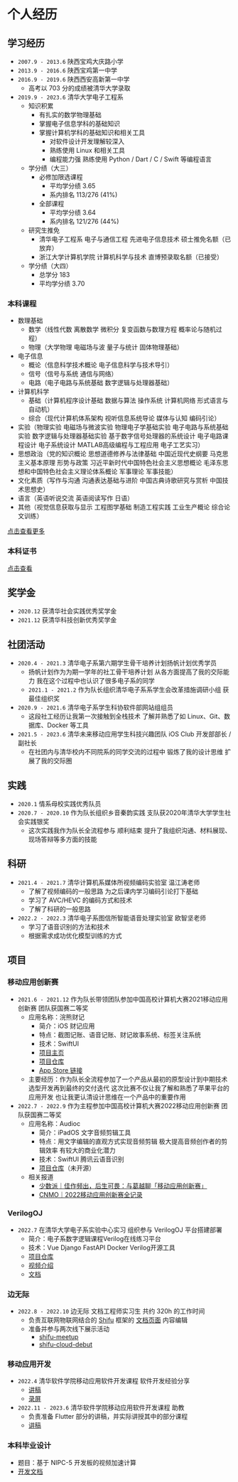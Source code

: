 # 个人经历

 ## 学习经历

- `2007.9 - 2013.6` 陕西宝鸡大庆路小学
- `2013.9 - 2016.6` 陕西宝鸡第一中学
- `2016.9 - 2019.6` 陕西西安高新第一中学
    - 高考以 703 分的成绩被清华大学录取
- `2019.9 - 2023.6` 清华大学电子工程系
    - 知识积累
        - 有扎实的数学物理基础
        - 掌握电子信息学科的基础知识
        - 掌握计算机学科的基础知识和相关工具
            - 对软件设计开发理解较深入
            - 熟练使用 Linux 和相关工具
            - 编程能力强  熟练使用 Python / Dart / C / Swift 等编程语言
    - 学分绩（大三）
        - 必修加限选课程
            - 平均学分绩 3.65
            - 系内排名 113/276 (41%)
        - 全部课程
            - 平均学分绩 3.64
            - 系内排名 121/276 (44%)
    - 研究生推免
        - 清华电子工程系 电子与通信工程 先进电子信息技术 硕士推免名额（已放弃）
        - 浙江大学计算机学院 计算机科学与技术 直博预录取名额（已接受）
    - 学分绩（大四）
        - 总学分 183
        - 平均学分绩 3.70

### 本科课程

- 数理基础
    - 数学（线性代数 离散数学 微积分 复变函数与数理方程 概率论与随机过程）
    - 物理（大学物理 电磁场与波 量子与统计 固体物理基础）
- 电子信息
    - 概论（信息科学技术概论 电子信息科学与技术导引）
    - 信号（信号与系统 通信与网络）
    - 电路（电子电路与系统基础 数字逻辑与处理器基础）
- 计算机科学
    - 基础（计算机程序设计基础 数据与算法 操作系统 计算机网络 形式语言与自动机）
    - 综合（现代计算机体系架构 视听信息系统导论 媒体与认知 编码引论）
- 实验（物理实验 电磁场与微波实验 物理电子学基础实验 电子电路与系统基础实验 数字逻辑与处理器基础实验 基于数字信号处理器的系统设计 电子电路课程设计 电子系统设计 MATLAB高级编程与工程应用 电子工艺实习）
- 思想政治（党的知识概论 思想道德修养与法律基础 中国近现代史纲要 马克思主义基本原理 形势与政策 习近平新时代中国特色社会主义思想概论 毛泽东思想和中国特色社会主义理论体系概论 军事理论 军事技能）
- 文化素质（写作与沟通 沟通表达基础与进阶 中国古典诗歌研究与赏析 中国技术思想史）
- 语言（英语听说交流 英语阅读写作 日语）
- 其他（视觉信息获取与显示 工程图学基础 制造工程实践 工业生产概论 综合论文训练）

[点击查看更多](./thu-curriculum.md)

### 本科证书

[点击查看](./thu-certificate.md)

## 奖学金

- `2020.12` 获清华社会实践优秀奖学金
- `2021.12` 获清华科技创新优秀奖学金

## 社团活动

- `2020.4 - 2021.3` 清华电子系第六期学生骨干培养计划扬帆计划优秀学员
    - 扬帆计划作为为期一学年的社工骨干培养计划  从各方面提高了我的交际能力  我在这个过程中也认识了很多电子系的同学
    - `2021.1 - 2021.2` 作为队长组织清华电子系系学生会改革措施调研小组  获最佳组织奖
- `2020.9 - 2021.6` 清华电子系学生科协软件部网站组组员
    - 这段社工经历让我第一次接触到全栈技术  了解并熟悉了如 Linux、Git、数据库、Docker 等工具
- `2021.5 - 2023.6` 清华未来移动应用学生科技兴趣团队 iOS Club 开发部部长 / 副社长
    - 在社团内与清华校内不同院系的同学交流的过程中  锻炼了我的设计思维  扩展了我的交际圈

## 实践

- `2020.1` 情系母校实践优秀队员
- `2020.7 - 2020.10` 作为队长组织乡音秦韵实践  支队获2020年清华大学学生社会实践银奖
    - 这次实践我作为队长全流程参与  顺利结束  提升了我组织沟通、材料展现、现场答辩等多方面的技能

## 科研

- `2021.4 - 2021.7` 清华计算机系媒体所视频编码实验室 温江涛老师
    - 了解了视频编码的一般思路  为之后课内学习编码引论打下基础
    - 学习了 AVC/HEVC 的编码方式和技术
    - 了解了科研的一般思路
- `2022.2 - 2022.3` 清华电子系图信所智能语音处理实验室 欧智坚老师
    - 学习了语音识别的方法和技术
    - 根据需求成功优化模型训练的方式

## 项目

### 移动应用创新赛

- `2021.6 - 2021.12` 作为队长带领团队参加中国高校计算机大赛2021移动应用创新赛  团队获国赛二等奖
    - 应用名称：浣熊财记
        - 简介：iOS 财记应用
        - 特点：截图记账、语音记账、财记故事系统、标签关注系统
        - 技术：SwiftUI
        - [项目主页](https://github.com/Racoon-Book/About)
        - [项目仓库](https://github.com/Racoon-Book/Racoon-Account-Book)
        - [App Store 链接](https://apps.apple.com/cn/app/id1595102969)
    - 主要经历：作为队长全流程参加了一个产品从最初的原型设计到中期技术选型开发再到最终的交付迭代  这次比赛不仅让我了解和熟悉了苹果平台的应用开发  也让我更认清设计思维在一个产品中的重要作用
- `2022.7 - 2022.9` 作为主程参加中国高校计算机大赛2022移动应用创新赛  团队获国赛二等奖
    - 应用名称：Audioc
        - 简介：iPadOS 文字音频剪辑工具
        - 特点：用文字编辑的直观方式实现音频剪辑 极大提高音频创作者的剪辑效率 有较大的商业化潜力
        - 技术：SwiftUI 腾讯云语音识别
        - [项目仓库](https://github.com/AudiocProject/Audioc)（未开源）
    - 相关报道
        - [少数派｜佳作频出，后生可畏：与葛越聊「移动应用创新赛」](https://sspai.com/post/75611)
        - [CNMO｜2022移动应用创新赛全记录](https://m.cnmo.com/news/738347.html)

### VerilogOJ

- `2022.7` 在清华大学电子系实验中心实习  组织参与 VerilogOJ 平台搭建部署
    - 简介：电子系数字逻辑课程Verilog在线练习平台
    - 技术：Vue Django FastAPI Docker Verilog开源工具
    - [项目仓库](https://github.com/VerilogOJ)
    - [视频介绍](https://space.bilibili.com/24502827/channel/collectiondetail?sid=605743)
    - [文档](https://eevoj.github.io/book/)

### 边无际

- `2022.8 - 2022.10` 边无际  文档工程师实习生  共约 320h 的工作时间
    - 负责互联网物联网结合的 [Shifu](https://github.com/edgenesis/shifu) 框架的 [文档页面](https://shifu.run) 内容编辑
    - 准备并参与两次线下展示活动
        - [shifu-meetup](https://shifu.run/technical-blogs/2022/09/30/meetup)
        - [shifu-cloud-debut](https://shifu.run/technical-blogs/2022/10/18/shifu-cloud)

### 移动应用开发

- `2022.4` 清华软件学院移动应用软件开发课程  软件开发经验分享
    - [讲稿](https://yang-xijie.github.io/LECTURE/App/app-design/)
    - [录屏](https://www.bilibili.com/video/BV1PY41177xw)
- `2022.11 - 2023.6` 清华软件学院移动应用软件开发课程  助教
    - 负责准备 Flutter 部分的讲稿，并实际讲授其中的部分课程
    - [讲稿](https://thu-mobile-dev.github.io/book/)

### 本科毕业设计

- 题目：基于 NIPC-5 开发板的视频加速计算
- [开发文档](https://nipc-project.github.io/Book/)
